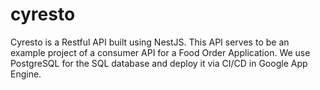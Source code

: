 # cyresto
Cyresto is a Restful API built using NestJS. This API serves to be an example project of a consumer API for a Food Order Application. We use PostgreSQL for the SQL database and deploy it via CI/CD in Google App Engine.
